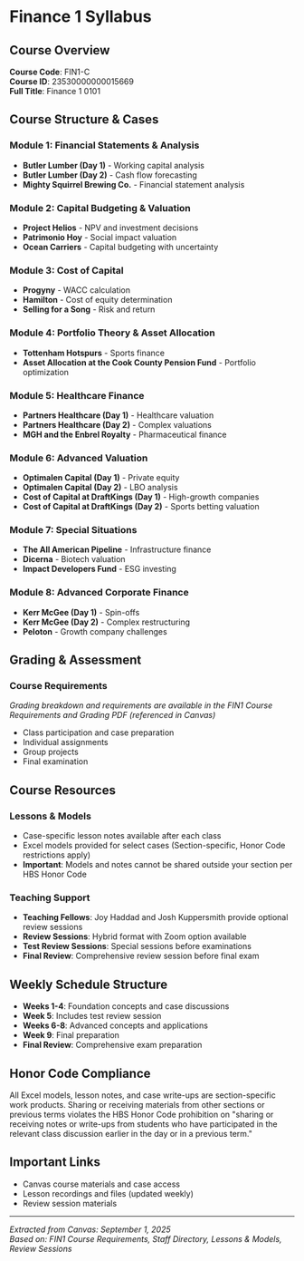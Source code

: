 # Finance 1 Syllabus

## Course Overview
**Course Code**: FIN1-C  
**Course ID**: 23530000000015669  
**Full Title**: Finance 1 0101  

## Course Structure & Cases

### Module 1: Financial Statements & Analysis
- **Butler Lumber (Day 1)** - Working capital analysis
- **Butler Lumber (Day 2)** - Cash flow forecasting
- **Mighty Squirrel Brewing Co.** - Financial statement analysis

### Module 2: Capital Budgeting & Valuation
- **Project Helios** - NPV and investment decisions
- **Patrimonio Hoy** - Social impact valuation
- **Ocean Carriers** - Capital budgeting with uncertainty

### Module 3: Cost of Capital
- **Progyny** - WACC calculation
- **Hamilton** - Cost of equity determination
- **Selling for a Song** - Risk and return

### Module 4: Portfolio Theory & Asset Allocation
- **Tottenham Hotspurs** - Sports finance
- **Asset Allocation at the Cook County Pension Fund** - Portfolio optimization

### Module 5: Healthcare Finance
- **Partners Healthcare (Day 1)** - Healthcare valuation
- **Partners Healthcare (Day 2)** - Complex valuations
- **MGH and the Enbrel Royalty** - Pharmaceutical finance

### Module 6: Advanced Valuation
- **Optimalen Capital (Day 1)** - Private equity
- **Optimalen Capital (Day 2)** - LBO analysis
- **Cost of Capital at DraftKings (Day 1)** - High-growth companies
- **Cost of Capital at DraftKings (Day 2)** - Sports betting valuation

### Module 7: Special Situations
- **The All American Pipeline** - Infrastructure finance
- **Dicerna** - Biotech valuation
- **Impact Developers Fund** - ESG investing

### Module 8: Advanced Corporate Finance
- **Kerr McGee (Day 1)** - Spin-offs
- **Kerr McGee (Day 2)** - Complex restructuring
- **Peloton** - Growth company challenges

## Grading & Assessment

### Course Requirements
*Grading breakdown and requirements are available in the FIN1 Course Requirements and Grading PDF (referenced in Canvas)*

- Class participation and case preparation
- Individual assignments
- Group projects
- Final examination

## Course Resources

### Lessons & Models
- Case-specific lesson notes available after each class
- Excel models provided for select cases (Section-specific, Honor Code restrictions apply)
- **Important**: Models and notes cannot be shared outside your section per HBS Honor Code

### Teaching Support
- **Teaching Fellows**: Joy Haddad and Josh Kuppersmith provide optional review sessions
- **Review Sessions**: Hybrid format with Zoom option available
- **Test Review Sessions**: Special sessions before examinations
- **Final Review**: Comprehensive review session before final exam

## Weekly Schedule Structure
- **Weeks 1-4**: Foundation concepts and case discussions
- **Week 5**: Includes test review session
- **Weeks 6-8**: Advanced concepts and applications
- **Week 9**: Final preparation
- **Final Review**: Comprehensive exam preparation

## Honor Code Compliance
All Excel models, lesson notes, and case write-ups are section-specific work products. Sharing or receiving materials from other sections or previous terms violates the HBS Honor Code prohibition on "sharing or receiving notes or write-ups from students who have participated in the relevant class discussion earlier in the day or in a previous term."

## Important Links
- Canvas course materials and case access
- Lesson recordings and files (updated weekly)
- Review session materials

---
*Extracted from Canvas: September 1, 2025*  
*Based on: FIN1 Course Requirements, Staff Directory, Lessons & Models, Review Sessions*